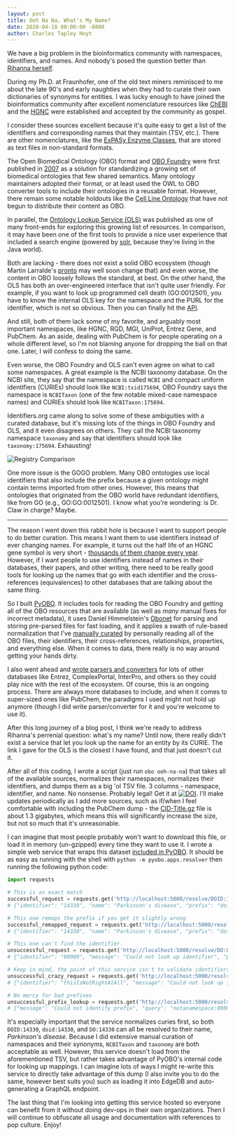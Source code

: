 ```yaml
---
layout: post
title: Ooh Na Na, What's My Name?
date: 2020-04-18 00:00:00 -0800
author: Charles Tapley Hoyt
---
```


We have a big problem in the bioinformatics community with namespaces,
identifiers, and names. And nobody's posed the question better than
[Rihanna herself](https://www.youtube.com/watch?v=U0CGsw6h60k).

During my Ph.D. at Fraunhofer, one of the old text miners reminisced to me about
the late 90's and early naughties when they had to curate their own dictionaries
of synonyms for entities. I was lucky enough to have joined the bioinformatics
community after excellent nomenclature resources like
[ChEBI](https://www.ebi.ac.uk/chebi/) and the [HGNC](https://www.genenames.org/)
were established and accepted by the community as gospel.

I consider these sources excellent because it's quite easy to get a list of the
identifiers and corresponding names that they maintain (TSV, etc.). There are
other nomenclatures, like the
[ExPASy Enzyme Classes](ftp://ftp.expasy.org/databases/enzyme/enzyme.dat), that
are stored as text files in non-standard formats.

The Open Biomedical Ontology (OBO) format and
[OBO Foundry](http://www.obofoundry.org/) were first published in
[2007](https://www.nature.com/articles/nbt1346) as a solution for standardizing
a growing set of biomedical ontologies that few shared semantics. Many ontology
maintainers adopted their format, or at least used the OWL to OBO converter
tools to include their ontologies in a reusable format. However, there remain
some notable holdouts like the
[Cell Line Ontology](https://github.com/CLO-ontology) that have not begun to
distribute their content as OBO.

In parallel, the [Ontology Lookup Service (OLS)](https://www.ebi.ac.uk/ols) was
published as one of many front-ends for exploring this growing list of
resources. In comparison, it may have been one of the first tools to provide a
nice user experience that included a search engine (powered by
[solr](http://www.obofoundry.org/), because they're living in the Java world).

Both are lacking - there does not exist a solid OBO ecosystem (though Martin
Larralde's [pronto](https://github.com/althonos/pronto) may well soon change
that) and even worse, the content in OBO loosely follows the standard, at best.
On the other hand, the OLS has both an over-engineered interface that isn't
quite user friendly. For example, if you want to look up programmed cell death
(GO:0012501), you have to know the internal OLS key for the namespace and the
PURL for the identifier, which is not so obvious. Then you can finally hit the
[API](https://www.ebi.ac.uk/ols/api/ontologies/go/terms?iri=http://purl.obolibrary.org/obo/GO_0012501).

And still, both of them lack some of my favorite, and arguably most important
namespaces, like HGNC, RGD, MGI, UniProt, Entrez Gene, and PubChem. As an aside,
dealing with PubChem is for people operating on a whole different level, so I'm
not blaming anyone for dropping the ball on that one. Later, I will confess to
doing the same.

Even worse, the OBO Foundry and OLS can't even agree on what to call some
namespaces. A great example is the NCBI taxonomy database. On the NCBI site,
they say that the namespace is called `NCBI` and compact uniform identifiers
(CURIEs) should look like `NCBI:txid175694`, OBO Foundry says the namespace is
`NCBITaxon` (one of the few notable mixed-case namespace names) and CURIEs
should look like `NCBITaxon:175694`.

Identifiers.org came along to solve some of these ambiguities with a curated
database, but it's missing lots of the things in OBO Foundry and OLS, and it
even disagrees on others. They call the NCBI taxonomy namespace `taxonomy` and
say that identifiers should look like `taxonomy:175694`. Exhausting!

![Registry Comparison](/img/registry_comparison.svg)

One more issue is the GOGO problem. Many OBO ontologies use local identifiers
that also include the prefix because a given ontology might contain terms
imported from other ones. However, this means that ontologies that originated
from the OBO world have redundant identifiers, like from GO (e.g.,
GO:GO:0012501). I know what you're wondering: is Dr. Claw in charge? Maybe.

---

The reason I went down this rabbit hole is because I want to support people to
do better curation. This means I want them to use identifiers instead of ever
changing names. For example, it turns out the half life of an HGNC gene symbol
is very short -
[thousands of them change every year](https://github.com/bio2bel/bio2bel-notebooks/blob/master/gene_symbol_half_life.ipynb).
However, if I want people to use identifiers instead of names in their
databases, their papers, and other writing, there need to be really good tools
for looking up the names that go with each identifier and the cross-references
(equivalences) to other databases that are talking about the same thing.

So I built [PyOBO](https://github.com/pyobo/pyobo). It includes tools for
reading the OBO Foundry and getting all of the OBO resources that are available
(as well as _many_ manual fixes for incorrect metadata), it uses Daniel
Himmelstein's [Obonet](https://github.com/dhimmel/obonet/) for parsing and
storing pre-parsed files for fast loading, and it applies a swath of rule-based
normalization that I've
[manually curated](https://github.com/pyobo/pyobo/blob/master/src/pyobo/registries/metaregistry.json)
by personally reading all of the OBO files, their identifiers, their
cross-references, relationships, properties, and everything else. When it comes
to data, there really is no way around getting your hands dirty.

I also went ahead and
[wrote parsers and converters](https://github.com/pyobo/pyobo/tree/master/src/pyobo/sources)
for lots of other databases like Entrez, ComplexPortal, InterPro, and others so
they could play nice with the rest of the ecosystem. Of course, this is an
ongoing process. There are always more databases to include, and when it comes
to super-sized ones like PubChem, the paradigms I used might not hold up anymore
(though I did write parser/converter for it and you're welcome to use it).

After this long journey of a blog post, I think we're ready to address Rihanna's
perrenial question: what's my name? Until now, there really didn't exist a
service that let you look up the name for an entity by its CURIE. The link I
gave for the OLS is the closest I have found, and that just doesn't cut it.

After all of this coding, I wrote a script (just run `obo ooh-na-na`) that takes
all of the available sources, normalizes their namespaces, normalizes their
identifiers, and dumps them as a big 'ol TSV file. 3 columns - namespace,
identifier, and name. No nonsense. Probably legal! Get it at
[![DOI](https://zenodo.org/badge/DOI/10.5281/zenodo.3756206.svg)](https://doi.org/10.5281/zenodo.3756206).
I'll make updates periodically as I add more sources, such as if/when I feel
comfortable with including the PubChem dump - the
[CID-Title.gz](ftp://ftp.ncbi.nlm.nih.gov/pubchem/Compound/Monthly/2020-04-01/Extras/CID-Title.gz)
file is about 1.3 gigabytes, which means this will significantly increase the
size, but not so much that it's unreasonable.

I can imagine that most people probably won't want to download this file, or
load it in memory (un-gzipped) every time they want to use it. I wrote a simple
web service that wraps this dataset
[included in PyOBO](https://github.com/pyobo/pyobo/blob/master/src/pyobo/apps/resolver.py).
It should be as easy as running with the shell with
`python -m pyobo.apps.resolver` then running the following python code:

```python
import requests

# This is an exact match
successful_request = requests.get('http://localhost:5000/resolve/DOID:14330').json()
# {"identifier": "14330", "name": "Parkinson's disease", "prefix": "doid", "query": "DOID:14330", "success": True}

# This one remaps the prefix if you get it slightly wrong
successful_remapped_request = requests.get('http://localhost:5000/resolve/DO:14330').json()
# {"identifier": "14330", "name": "Parkinson's disease", "prefix": "doid", "query": "DO:14330", "success": True}

# This one can't find the identifier.
unsuccessful_request = requests.get('http://localhost:5000/resolve/DO:00000').json()
# {"identifier": "00000", "message": "Could not look up identifier", "prefix": "doid", "query": "DO:00000", "success": False}

# Keep in mind, the point of this service isn't to validate identifiers.
unsuccessful_crazy_request = requests.get('http://localhost:5000/resolve/DO:thisIsNotRightAtAll').json()
# {"identifier": "thisIsNotRightAtAll", "message": "Could not look up identifier", "prefix": "doid", "query": "DO:thisIsNotRightAtAll", "success": False}

# No mercy for bad prefixes
unsuccessful_prefix_lookup = requests.get('http://localhost:5000/resolve/notanamespace:0000').json()
# {"message": "Could not identify prefix", "query": "notanamespace:0000", "success": False}
```

It's especially important that the service normalizes curies first, so both
`DOID:14330`, `doid:14330`, and `DO:14330` can all be resolved to their name,
_Parkinson's disease_. Because I did extensive manual curation of namespaces and
their synonyms, `NCBITaxon` and `taxonomy` are both acceptable as well. However,
this service doesn't load from the aforementioned TSV, but rather takes
advantage of PyOBO's internal code for looking up mappings. I can imagine lots
of ways I might re-write this service to directly take advantage of this dump (I
also invite you to do the same, however best suits you) such as loading it into
EdgeDB and auto-generating a GraphQL endpoint.

The last thing that I'm looking into getting this service hosted so everyone can
benefit from it without doing dev-ops in their own organizations. Then I will
continue to obfuscate all usage and documentation with references to pop
culture. Enjoy!
